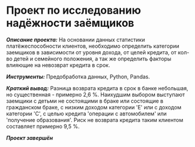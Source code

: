 # Проект по исследованию надёжности заёмщиков 

***Описание проекта:*** На основании данных статистики платёжеспособности клиентов, необходимо определить категории заемщиков в зависимости от уровня дохода, от целей кредита, от кол-во детей и семейного положения, а так же  определить факторы влияющие на невозврат кредита в срок.



***Инструменты:*** Предобработка данных, Python, Pandas. 

***Краткий вывод:*** Разница возврата кредита в срок в банке небольшая, но существенная - примерно 2,6 %. Наихудшим выбором выступают заемщики с детьми не состоящими в браке или состоящие в гражданском браке, с низким доходом категории 'E' или с доходом категории 'C', с целью кредита 'операции с автомобилем' или 'получение образования'. Риск не возврата кредита таким клиентом составляет примерно 9,5 %.

***Проект завершён***


 
